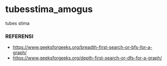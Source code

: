 # tubesstima_amogus
tubes stima

### REFERENSI
* https://www.geeksforgeeks.org/breadth-first-search-or-bfs-for-a-graph/
* https://www.geeksforgeeks.org/depth-first-search-or-dfs-for-a-graph/
